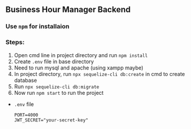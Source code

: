## Business Hour Manager Backend

### Use `npm` for installaion

### Steps:

1. Open cmd line in project directory and run `npm install`
2. Create `.env` file in base directory
3. Need to run mysql and apache (using xampp maybe)
4. In project directory, run `npx sequelize-cli db:create` in cmd to create database
5. Run `npx sequelize-cli db:migrate`
6. Now run `npm start` to run the project

- `.env` file
  ```
  PORT=4000
  JWT_SECRET="your-secret-key"
  ```
